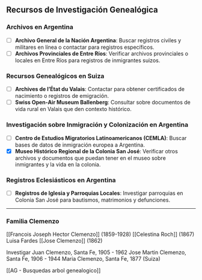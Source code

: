 
## Recursos de Investigación Genealógica

### Archivos en Argentina
- [ ] **Archivo General de la Nación Argentina**: Buscar registros civiles y militares en línea o contactar para registros específicos.
- [ ] **Archivos Provinciales de Entre Ríos**: Verificar archivos provinciales o locales en Entre Ríos para registros de inmigrantes suizos.

### Recursos Genealógicos en Suiza
- [ ] **Archives de l’État du Valais**: Contactar para obtener certificados de nacimiento o registros de emigración.
- [ ] **Swiss Open-Air Museum Ballenberg**: Consultar sobre documentos de vida rural en Valais que den contexto histórico.

### Investigación sobre Inmigración y Colonización en Argentina
- [ ] **Centro de Estudios Migratorios Latinoamericanos (CEMLA)**: Buscar bases de datos de inmigración europea a Argentina.
- [x] **Museo Histórico Regional de la Colonia San José**: Verificar otros archivos y documentos que puedan tener en el museo sobre inmigrantes y la vida en la colonia.

### Registros Eclesiásticos en Argentina
- [ ] **Registros de Iglesia y Parroquias Locales**: Investigar parroquias en Colonia San José para bautismos, matrimonios y defunciones.

---


### Familia Clemenzo

[[Francois Joseph Hector Clemenzo]] (1859-1928)
[[Celestina Roch]] (1867)
Luisa Fardes
[[Jose Clemenzo]] (1862)

Investigar
Juan Clemenzo, Santa Fe, 1905 - 1962
Jose Martin Clemenzo, Santa Fe, 1906 - 1944
Maria Clemenzo, Santa Fe, 1877 (Suiza)

[[AG - Busquedas arbol genealogico]]
